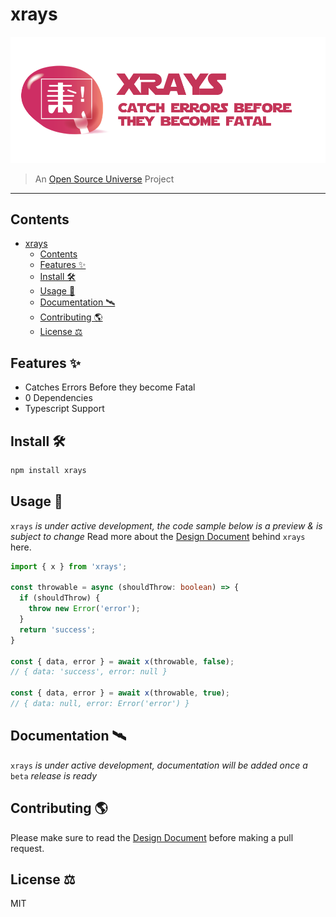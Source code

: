 # xrays

![Xrays — Catch Errors before they become Fatal](assets/xrays.png)

> An [Open Source Universe](https://github.com/intellibus/approach) Project

---

## Contents

- [xrays](#xrays)
  - [Contents](#contents)
  - [Features ✨](#features-)
  - [Install 🛠](#install-)
  - [Usage 🔭](#usage-)
  - [Documentation 🛰](#documentation-)
  - [Contributing 🌎](#contributing-)
  - [License ⚖️](#license-️)

## Features ✨

- Catches Errors Before they become Fatal
- 0 Dependencies
- Typescript Support

## Install 🛠

```sh
npm install xrays
```

## Usage 🔭

`xrays` *is under active development, the code sample below is a preview & is subject to change*
Read more about the [Design Document](https://github.com/intellibus/xrays/DESIGN.md) behind `xrays` here.

```typescript
import { x } from 'xrays';

const throwable = async (shouldThrow: boolean) => {
  if (shouldThrow) {
    throw new Error('error');
  }
  return 'success';
}

const { data, error } = await x(throwable, false);
// { data: 'success', error: null }

const { data, error } = await x(throwable, true);
// { data: null, error: Error('error') }
```

## Documentation 🛰

`xrays` *is under active development, documentation will be added once a* `beta` *release is ready*

## Contributing 🌎

Please make sure to read the [Design Document](https://github.com/intellibus/xrays/DESIGN.md) before making a pull request.

## License ⚖️

MIT
